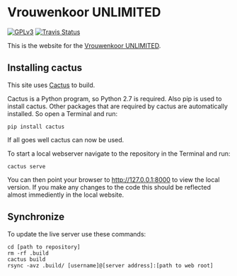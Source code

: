 Vrouwenkoor UNLIMITED
=====================

[![GPLv3](http://img.shields.io/badge/license-GPLv3-blue.png)](https://github.com/vrouwenkoor-unlimited/vrouwenkoor-unlimited/blob/master/LICENSE)
[![Travis Status](http://img.shields.io/travis/vrouwenkoor-unlimited/vrouwenkoor-unlimited/master.png)](https://travis-ci.org/vrouwenkoor-unlimited/vrouwenkoor-unlimited)

This is the website for the
[Vrouwenkoor UNLIMITED](http://www.vrouwenkoorunlimited.nl).


Installing cactus
-----------------

This site uses [Cactus](https://github.com/eudicots/Cactus) to build.

Cactus is a Python program, so Python 2.7 is required.
Also pip is used to install cactus.
Other packages that are required by cactus are automatically installed.
So open a Terminal and run:

    pip install cactus

If all goes well cactus can now be used.

To start a local webserver navigate to the repository in the Terminal
and run:

    cactus serve

You can then point your browser to http://127.0.0.1:8000 to view the
local version. If you make any changes to the code this should be
reflected almost immediently in the local website.


Synchronize
-----------

To update the live server use these commands:

    cd [path to repository]
    rm -rf .build
    cactus build
    rsync -avz .build/ [username]@[server address]:[path to web root]
